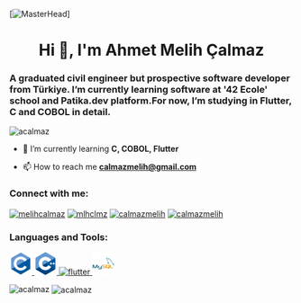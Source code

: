 [![MasterHead](https://patika-cohorts-prod.s3-eu-central-1.amazonaws.com/editor/W4RYGBDFmCDT3Tqw7/7EpDNhWPwepokCviG-image.png)]
<h1 align="center">Hi 👋, I'm Ahmet Melih Çalmaz</h1>
<h3 align="left">A graduated civil engineer but prospective software developer from Türkiye. I’m currently learning software at '42 Ecole' school and Patika.dev platform.For now, I’m studying in Flutter, C and COBOL in detail.</h3>


<p align="left"> <img src="https://komarev.com/ghpvc/?username=acalmaz&label=Profile%20views&color=0e75b6&style=flat" alt="acalmaz" /> </p>

- 🌱 I’m currently learning **C, COBOL, Flutter**

- 📫 How to reach me **calmazmelih@gmail.com**

<h3 align="left">Connect with me:</h3>
<p align="left">
<a href="https://linkedin.com/in/melihcalmaz" target="blank"><img align="center" src="https://raw.githubusercontent.com/rahuldkjain/github-profile-readme-generator/master/src/images/icons/Social/linked-in-alt.svg" alt="melihcalmaz" height="30" width="40" /></a>
<a href="https://instagram.com/mlhclmz" target="blank"><img align="center" src="https://raw.githubusercontent.com/rahuldkjain/github-profile-readme-generator/master/src/images/icons/Social/instagram.svg" alt="mlhclmz" height="30" width="40" /></a>
<a href="https://medium.com/calmazmelih" target="blank"><img align="center" src="https://raw.githubusercontent.com/rahuldkjain/github-profile-readme-generator/master/src/images/icons/Social/medium.svg" alt="calmazmelih" height="30" width="40" /></a>
<a href="https://www.hackerrank.com/calmazmelih" target="blank"><img align="center" src="https://raw.githubusercontent.com/rahuldkjain/github-profile-readme-generator/master/src/images/icons/Social/hackerrank.svg" alt="calmazmelih" height="30" width="40" /></a>
</p>

<h3 align="left">Languages and Tools:</h3>
<p align="left"> <a href="https://www.cprogramming.com/" target="_blank" rel="noreferrer"> <img src="https://raw.githubusercontent.com/devicons/devicon/master/icons/c/c-original.svg" alt="c" width="40" height="40"/> </a> <a href="https://www.w3schools.com/cpp/" target="_blank" rel="noreferrer"> <img src="https://raw.githubusercontent.com/devicons/devicon/master/icons/cplusplus/cplusplus-original.svg" alt="cplusplus" width="40" height="40"/> </a> <a href="https://flutter.dev" target="_blank" rel="noreferrer"> <img src="https://www.vectorlogo.zone/logos/flutterio/flutterio-icon.svg" alt="flutter" width="40" height="40"/> </a> <a href="https://www.mysql.com/" target="_blank" rel="noreferrer"> <img src="https://raw.githubusercontent.com/devicons/devicon/master/icons/mysql/mysql-original-wordmark.svg" alt="mysql" width="40" height="40"/> </a> </p>

<p><img align="left" src="https://github-readme-stats.vercel.app/api/top-langs?username=acalmaz&show_icons=true&locale=en&layout=compact" alt="acalmaz" /></p>

<p>&nbsp;<img align="center" src="https://github-readme-stats.vercel.app/api?username=acalmaz&show_icons=true&locale=en" alt="acalmaz" /></p>

